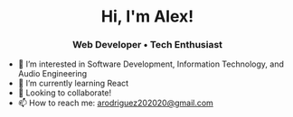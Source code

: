 <div align="center"><h1>Hi, I'm Alex! </h1>
  <h3>Web Developer • Tech Enthusiast</h3>
</div>


- 👀  I’m interested in Software Development, Information Technology, and Audio Engineering
- 🌱  I’m currently learning React
- 💞️  Looking to collaborate!
- 📫  How to reach me: arodriguez202020@gmail.com

<!---
alexrrodriguez/alexrrodriguez is a ✨ special ✨ repository because its `README.md` (this file) appears on your GitHub profile.
You can click the Preview link to take a look at your changes.
--->
